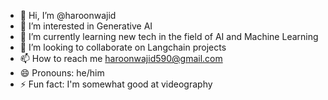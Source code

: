 - 👋 Hi, I’m @haroonwajid
- 👀 I’m interested in Generative AI
- 🌱 I’m currently learning new tech in the field of AI and Machine Learning
- 💞️ I’m looking to collaborate on Langchain projects
- 📫 How to reach me haroonwajid590@gmail.com
- 😄 Pronouns: he/him
- ⚡ Fun fact: I'm somewhat good at videography

<!---
haroonwajid/haroonwajid is a ✨ special ✨ repository because its `README.md` (this file) appears on your GitHub profile.
You can click the Preview link to take a look at your changes.
--->
